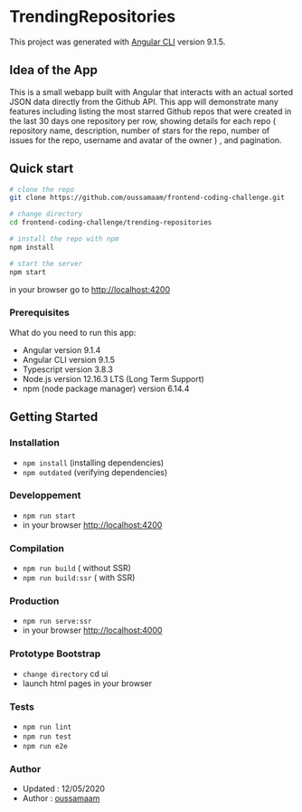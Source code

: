 # TrendingRepositories
This project was generated with [Angular CLI](https://github.com/angular/angular-cli) version 9.1.5.

## Idea of the App 
This is a small webapp built with Angular that interacts with an actual sorted JSON data directly 
from the Github API. This app will demonstrate many features including listing the most starred Github repos 
that were created in the last 30 days one repository per row, showing details for each repo ( repository name, 
description, number of stars for the repo, number of issues for the repo, username and avatar of the owner ) ,
and pagination.

## Quick start

```bash
# clone the repo
git clone https://github.com/oussamaam/frontend-coding-challenge.git

# change directory
cd frontend-coding-challenge/trending-repositories

# install the repo with npm
npm install

# start the server
npm start

```
in your browser go to [http://localhost:4200](http://localhost:4200) 

### Prerequisites
What do you need to run this app:
* Angular version 9.1.4
* Angular CLI version 9.1.5
* Typescript version 3.8.3
* Node.js version 12.16.3 LTS (Long Term Support)
* npm (node package manager) version 6.14.4

## Getting Started


### Installation
* `npm install` (installing dependencies)
* `npm outdated` (verifying dependencies)

### Developpement
* `npm run start`
* in your browser [http://localhost:4200](http://localhost:4200) 

### Compilation
* `npm run build`       ( without SSR)
* `npm run build:ssr`   ( with SSR)

### Production
* `npm run serve:ssr`
* in your browser [http://localhost:4000](http://localhost:4000) 

### Prototype Bootstrap
* `change directory` cd ui
* launch html pages in your browser

### Tests
* `npm run lint`
* `npm run test`
* `npm run e2e`

### Author
* Updated : 12/05/2020
* Author  : [oussamaam](https://github.com/oussamaam)

